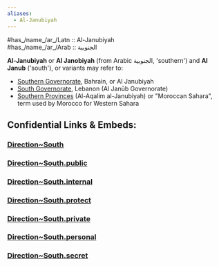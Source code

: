 ```yaml
---
aliases:
  - Al-Janubiyah
---
```




#has_/name_/ar_/Latn :: Al-Janubiyah  
#has_/name_/ar_/Arab ::  الجنوبية 


**Al-Janubiyah** or **Al Janobiyah** (from Arabic الجنوبية, 'southern') and **Al Janub** ('south'), or variants may refer to:

- [Southern Governorate](https://en.wikipedia.org/wiki/Southern_Governorate "Southern Governorate"), Bahrain, or Al Janubiyah
- [South Governorate](https://en.wikipedia.org/wiki/South_Governorate "South Governorate"), Lebanon (Al Janūb Governorate)
- [Southern Provinces](https://en.wikipedia.org/wiki/Southern_Provinces "Southern Provinces") (Al-Aqalim al-Janubiyah) or "Moroccan Sahara", term used by Morocco for Western Sahara


## Confidential Links & Embeds: 

### [Direction~South](/_Standards/Earth/2D-Directions/Direction~South.md) 

### [Direction~South.public](/_public/Earth/2D-Directions/Direction~South.public.md) 

### [Direction~South.internal](/_internal/Earth/2D-Directions/Direction~South.internal.md) 

### [Direction~South.protect](/_protect/Earth/2D-Directions/Direction~South.protect.md) 

### [Direction~South.private](/_private/Earth/2D-Directions/Direction~South.private.md) 

### [Direction~South.personal](/_personal/Earth/2D-Directions/Direction~South.personal.md) 

### [Direction~South.secret](/_secret/Earth/2D-Directions/Direction~South.secret.md)

